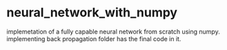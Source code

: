 # neural_network_with_numpy
implemetation of a fully capable neural network from scratch using numpy.
implementing back propagation folder has the final code in it.
